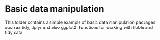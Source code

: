# Basic data manipulation
This folder contains a simple example of basic data manipulation packages such as tidy, dplyr and also ggplot2.
Functions for working with tibble and tidy data
